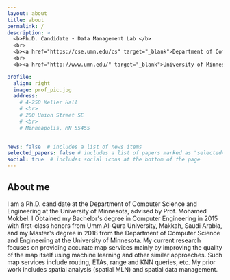 ```yaml
---
layout: about
title: about
permalink: /
description: >
  <b>Ph.D. Candidate • Data Management Lab </b>
  <br>
  <b><a href="https://cse.umn.edu/cs" target="_blank">Department of Computer Science & Engineering</a></b>
  <br>
  <b><a href="http://www.umn.edu/" target="_blank">University of Minnesota</a></b>

profile:
  align: right
  image: prof_pic.jpg
  address: 
    # 4-250 Keller Hall 
    # <br>
    # 200 Union Street SE 
    # <br>
    # Minneapolis, MN 55455 
    

news: false  # includes a list of news items
selected_papers: false # includes a list of papers marked as "selected={true}"
social: true  # includes social icons at the bottom of the page
---
```


## About me
I am a Ph.D. candidate at the Department of Computer Science and Engineering at the University of Minnesota, advised by Prof. Mohamed Mokbel. I Obtained my Bachelor's degree in Computer Engineering in 2015 with first-class honors from Umm Al-Qura University, Makkah, Saudi Arabia, and my Master's degree in 2018 from the Department of Computer Science and Engineering at the University of Minnesota. My current research focuses on providing accurate map services mainly by improving the quality of the map itself using machine learning and other similar approaches. Such map services include routing, ETAs, range and KNN queries, etc. My prior work includes spatial analysis (spatial MLN) and spatial data management.

